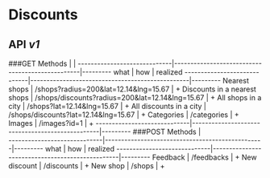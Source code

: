 # Discounts

API *v1*
-------------

###GET Methods               |                                                 |
-----------------------------|-------------------------------------------------|---------
what                         | how                                             | realized
-----------------------------|-------------------------------------------------|---------
Nearest shops                | /shops?radius=200&lat=12.14&lng=15.67           | +
Discounts in a nearest shops | /shops/discounts?radius=200&lat=12.14&lng=15.67 | +
All shops in a city          | /shops?lat=12.14&lng=15.67                      | +
All discounts in a city      | /shops/discounts?lat=12.14&lng=15.67            | +
Categories                   | /categories                                     | +
Images                       | /images?id=1                                    | +
-----------------------------|-------------------------------------------------|---------
###POST Methods              |                                                    
-----------------------------|-------------------------------------------------|---------
what                         | how                                             | realized
-----------------------------|-------------------------------------------------|---------
Feedback                     | /feedbacks                                      | +
New discount                 | /discounts                                      | +
New shop                     | /shops                                          | +





